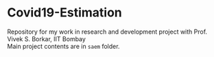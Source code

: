 # Covid19-Estimation
Repository for my work in research and development project with Prof. Vivek S. Borkar, IIT Bombay <br>
Main project contents are in `saem` folder. 
